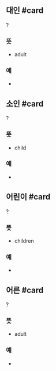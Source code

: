 ## 대인 #card
?
### 뜻
- adult
### 예
-
<!--SR:!2024-11-01,39,290-->

## 소인 #card
?
### 뜻
- child
### 예
-
<!--SR:!2024-10-26,16,248-->

## 어린이 #card
?
### 뜻
- children
### 예
-
<!--SR:!2025-03-06,133,292-->

## 어른 #card
?
### 뜻
- adult
### 예
-
<!--SR:!2025-03-11,138,290-->
